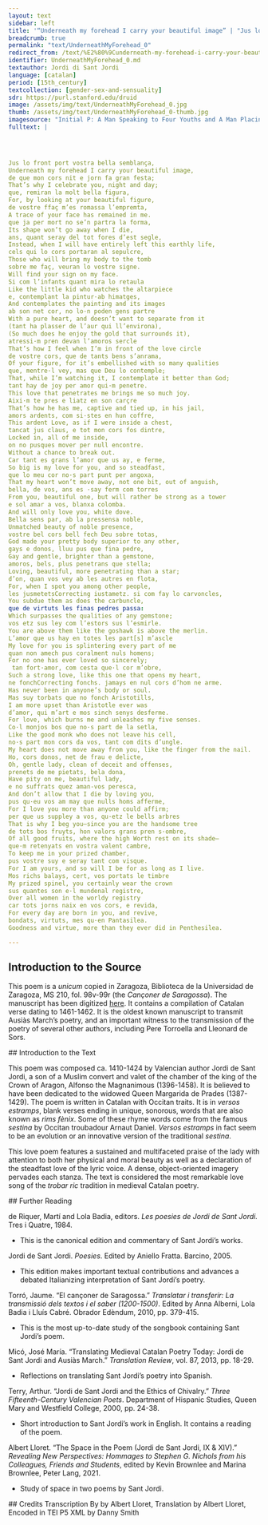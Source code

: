 ```yaml
---
layout: text
sidebar: left
title: '“Underneath my forehead I carry your beautiful image” | "Jus lo front port vostra bella semblança"'
breadcrumb: true
permalink: "text/UnderneathMyForehead_0"
redirect_from: /text/%E2%80%9Cunderneath-my-forehead-i-carry-your-beautiful-image%E2%80%9D
identifier: UnderneathMyForehead_0.md
textauthor: Jordi di Sant Jordi
language: [catalan]
period: [15th_century]
textcollection: [gender-sex-and-sensuality]
sdr: https://purl.stanford.edu/druid 
image: /assets/img/text/UnderneathMyForehead_0.jpg
thumb: /assets/img/text/UnderneathMyForehead_0-thumb.jpg
imagesource: "Initial P: A Man Speaking to Four Youths and A Man Placing a Ring on a Woman's Hand, Getty Museum Ms. Ludwig XIV 6 (83.MQ.165), fol. 205v, about 1290–1310 [Public Domain]"
fulltext: |
  



Jus lo front port vostra bella semblança,
Underneath my forehead I carry your beautiful image,
de que mon cors nit e jorn fa gran festa;
That’s why I celebrate you, night and day;
que, remiran la molt bella figura,
For, by looking at your beautiful figure,
de vostre ffaç m’es romassa l’empremta,
A trace of your face has remained in me.
que ja per mort no se’n partra la forma,
Its shape won’t go away when I die,
ans, quant seray del tot fores d’est segle,
Instead, when I will have entirely left this earthly life,
cels qui lo cors portaran al sepulcre,
Those who will bring my body to the tomb
sobre me faç, veuran lo vostre signe.
Will find your sign on my face.
Si com l’infants quant mira lo retaula
Like the little kid who watches the altarpiece
e, contemplant la pintur·ab himatges,
And contemplates the painting and its images
ab son net cor, no lo·n poden gens partre
With a pure heart, and doesn’t want to separate from it
(tant ha plasser de l’aur qui ll’environa),
(So much does he enjoy the gold that surrounds it),
atressi·m pren devan l’amoros sercle
That’s how I feel when I’m in front of the love circle
de vostre cors, que de tants bens s’anrama,
Of your figure, for it’s embellished with so many qualities
que, mentre·l vey, mas que Deu lo contemple;
That, while I’m watching it, I contemplate it better than God;
tant hay de joy per amor qui·m penetre.
This love that penetrates me brings me so much joy.
Aixi·m te pres e liatz en son carçre
That’s how he has me, captive and tied up, in his jail,
amors ardents, com si·stes en hun coffre,
This ardent Love, as if I were inside a chest,
tancat jus claus, e tot mon cors fos dintre,
Locked in, all of me inside,
on no pusques mover per null encontre.
Without a chance to break out.
Car tant es grans l’amor que us ay, e ferme,
So big is my love for you, and so steadfast,
que lo meu cor no·s part punt per angoxa,
That my heart won’t move away, not one bit, out of anguish,
bella, de vos, ans es ·say ferm com torres
From you, beautiful one, but will rather be strong as a tower
e sol amar a vos, blanxa colomba.
And will only love you, white dove.
Bella sens par, ab la pressensa noble,
Unmatched beauty of noble presence,
vostre bel cors bell fech Deu sobre totas,
God made your pretty body superior to any other,
gays e donos, lluu pus que fina pedre,
Gay and gentle, brighter than a gemstone,
amoros, bels, plus penetrans que stella;
Loving, beautiful, more penetrating than a star;
d’on, quan vos vey ab les autres en flota,
For, when I spot you among other people,
les jusmetetsCorrecting iustametz. si com fay lo carvoncles,
You subdue them as does the carbuncle,
que de virtuts les finas pedres passa:
Which surpasses the qualities of any gemstone;
vos etz sus ley com l’estors sus l’esmirle.
You are above them like the goshawk is above the merlin.
L’amor que us hay en totes les part[s] m’ascle
My love for you is splintering every part of me
quan non amech pus coralment nuls homens;
For no one has ever loved so sincerely;
 tan fort·amor, com cesta que·l cor m’obre,
Such a strong love, like this one that opens my heart,
ne fonchCorrecting fonchs. jamays en nul cors d’hom ne arme.
Has never been in anyone’s body or soul.
Mas suy torbats que no fonch Aristotills,
I am more upset than Aristotle ever was
d’amor, qui m’art e mos sinch senys desferme.
For love, which burns me and unleashes my five senses.
Co·l monjos bos que no·s part de la setla,
Like the good monk who does not leave his cell,
no·s part mon cors da vos, tant com dits d’ungle.
My heart does not move away from you, like the finger from the nail.
Ho, cors donos, net de frau e delicte,
Oh, gentle lady, clean of deceit and offenses,
prenets de me pietats, bela dona,
Have pity on me, beautiful lady,
e no suffrats quez aman-vos peresca,
And don’t allow that I die by loving you,
pus qu·eu vos am may que nulls homs afferme,
For I love you more than anyone could affirm;
per que us suppley a vos, qu·etz le bells arbres
That is why I beg you—since you are the handsome tree
de tots bos fruyts, hon valors grans pren s·ombre,
Of all good fruits, where the high Worth rest on its shade—
que·m retenyats en vostra valent cambre,
To keep me in your prized chamber,
pus vostre suy e seray tant com visque.
For I am yours, and so will I be for as long as I live.
Mos richs balays, cert, vos portats le timbre
My prized spinel, you certainly wear the crown
sus quantes son e·l mundenal registre,
Over all women in the worldy registry
car tots jorns naix en vos cors, e revida,
For every day are born in you, and revive,
bondats, virtuts, mes qu·en Pantasilea.
Goodness and virtue, more than they ever did in Penthesilea.

--- 
```

## Introduction to the Source 
<p>This poem is a <em>unicum</em> copied in Zaragoza, Biblioteca de la Universidad de Zaragoza, MS 210, fol. 98v-99r (the <em>Cançoner de Saragossa</em>). The manuscript has been digitized <a href="http://zaguan.unizar.es/record/535?ln=en">here</a>. It contains a compilation of Catalan verse dating to 1461-1462. It is the oldest known manuscript to transmit Ausiàs March’s poetry, and an important witness to the transmission of the poetry of several other authors, including Pere Torroella and Lleonard de Sors.</p>
## Introduction to the Text 
<p>This poem was composed ca. 1410-1424 by Valencian author Jordi de Sant Jordi, a son of a Muslim convert and valet of the chamber of the king of the Crown of Aragon, Alfonso the Magnanimous (1396-1458). It is believed to have been dedicated to the widowed Queen Margarida de Prades (1387-1429). The poem is written in Catalan with Occitan traits. It is in <em>versos estramps</em>, blank verses ending in unique, sonorous, words that are also known as <em>rims fènix</em>. Some of these rhyme words come from the famous <em>sestina</em> by Occitan troubadour Arnaut Daniel. <em>Versos estramps</em> in fact seem to be an evolution or an innovative version of the traditional <em>sestina</em>.</p> <p>This love poem features a sustained and multifaceted praise of the lady with attention to both her physical and moral beauty as well as a declaration of the steadfast love of the lyric voice. A dense, object-oriented imagery pervades each stanza. The text is considered the most remarkable love song of the <em>trobar ric</em> tradition in medieval Catalan poetry.</p>
## Further Reading 
<p>de Riquer, Martí and Lola Badia, editors. <em>Les poesies de Jordi de Sant Jordi.</em> Tres i Quatre, 1984.</p> <ul> <li>This is the canonical edition and commentary of Sant Jordi’s works.</li> </ul> <p>Jordi de Sant Jordi. <em>Poesies</em>. Edited by Aniello Fratta. Barcino, 2005.</p> <ul> <li>This edition makes important textual contributions and advances a debated Italianizing interpretation of Sant Jordi’s poetry.</li> </ul> <p>Torró, Jaume. “El cançoner de Saragossa.” <em>Translatar i transferir: La transmissió dels textos i el saber (1200-1500)</em>. Edited by Anna Alberni, Lola Badia i Lluís Cabré. Obrador Edèndum, 2010, pp. 379-415.</p> <ul> <li>This is the most up-to-date study of the songbook containing Sant Jordi’s poem.</li> </ul> <p>Micó, José María. “Translating Medieval Catalan Poetry Today: Jordi de Sant Jordi and Ausiàs March.” <em>Translation Review</em>, vol. 87, 2013, pp. 18-29.</p> <ul> <li>Reflections on translating Sant Jordi’s poetry into Spanish.</li> </ul> <p>Terry, Arthur. “Jordi de Sant Jordi and the Ethics of Chivalry.” <em>Three Fifteenth-Century Valencian Poets</em>. Department of Hispanic Studies, Queen Mary and Westfield College, 2000, pp. 24-38.</p> <ul> <li>Short introduction to Sant Jordi’s work in English. It contains a reading of the poem.</li> </ul> <p>Albert Lloret. “The Space in the Poem (Jordi de Sant Jordi, IX & XIV).” <em>Revealing New Perspectives: Hommages to Stephen G. Nichols from his Colleagues, Friends and Students</em>, edited by Kevin Brownlee and Marina Brownlee, Peter Lang, 2021.</p> <ul> <li>Study of space in two poems by Sant Jordi.</li> </ul>
## Credits
Transcription By by Albert Lloret, Translation by Albert Lloret, Encoded in TEI P5 XML by Danny Smith
